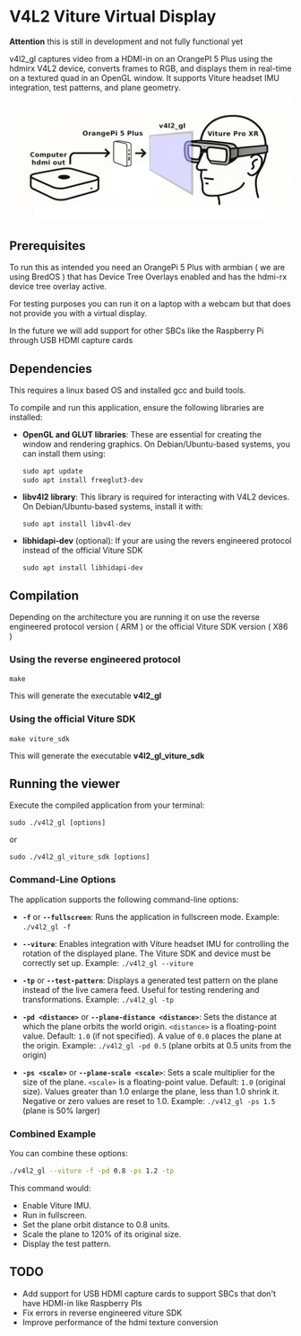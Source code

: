 # V4L2 Viture Virtual Display

**Attention** this is still in development and not fully functional yet 

v4l2_gl captures video from a HDMI-in on an OrangePI 5 Plus using the hdmirx V4L2 device, converts frames to RGB, and displays them in real-time on a textured quad in an OpenGL window. It supports Viture headset IMU integration, test patterns, and plane geometry.

![Diagram of virtual display](https://github.com/mgschwan/viture_virtual_display/blob/main/assets/virtual_display.png?raw=true)
## Prerequisites

To run this as intended you need an OrangePi 5 Plus with armbian ( we are using BredOS ) that has Device Tree Overlays enabled and has the hdmi-rx device tree overlay active.

For testing purposes you can run it on a laptop with a webcam but that does not provide you with a virtual display.

In the future we will add support for other SBCs like the Raspberry Pi through USB HDMI capture cards

## Dependencies

This requires a linux based OS and installed gcc and build tools.

To compile and run this application, ensure the following libraries are installed:

-   **OpenGL and GLUT libraries**:
    These are essential for creating the window and rendering graphics. On Debian/Ubuntu-based systems, you can install them using:
    ```
    sudo apt update
    sudo apt install freeglut3-dev
    ```

-   **libv4l2 library**:
    This library is required for interacting with V4L2 devices. On Debian/Ubuntu-based systems, install it with:
    ```
    sudo apt install libv4l-dev
    ```

-   **libhidapi-dev** (optional): If your are using the revers engineered protocol instead of the official Viture SDK
    ```
    sudo apt install libhidapi-dev
    ```


## Compilation

Depending on the architecture you are running it on use the reverse engineered protocol version ( ARM ) or the official Viture SDK version ( X86 )

### Using the reverse engineered protocol
```
make
```
This will generate the executable **v4l2_gl**


### Using the official Viture SDK
```
make viture_sdk
```
This will generate the executable **v4l2_gl_viture_sdk**




## Running the viewer

Execute the compiled application from your terminal:
```
sudo ./v4l2_gl [options]
```
or
```
sudo ./v4l2_gl_viture_sdk [options]
```

### Command-Line Options

The application supports the following command-line options:

-   **`-f`** or **`--fullscreen`**:
    Runs the application in fullscreen mode.
    Example: `./v4l2_gl -f`

-   **`--viture`**:
    Enables integration with Viture headset IMU for controlling the rotation of the displayed plane. The Viture SDK and device must be correctly set up.
    Example: `./v4l2_gl --viture`

-   **`-tp`** or **`--test-pattern`**:
    Displays a generated test pattern on the plane instead of the live camera feed. Useful for testing rendering and transformations.
    Example: `./v4l2_gl -tp`

-   **`-pd <distance>`** or **`--plane-distance <distance>`**:
    Sets the distance at which the plane orbits the world origin. `<distance>` is a floating-point value.
    Default: `1.0` (if not specified). A value of `0.0` places the plane at the origin.
    Example: `./v4l2_gl -pd 0.5` (plane orbits at 0.5 units from the origin)

-   **`-ps <scale>`** or **`--plane-scale <scale>`**:
    Sets a scale multiplier for the size of the plane. `<scale>` is a floating-point value.
    Default: `1.0` (original size). Values greater than 1.0 enlarge the plane, less than 1.0 shrink it. Negative or zero values are reset to 1.0.
    Example: `./v4l2_gl -ps 1.5` (plane is 50% larger)

### Combined Example

You can combine these options:
```bash
./v4l2_gl --viture -f -pd 0.8 -ps 1.2 -tp
```
This command would:
- Enable Viture IMU.
- Run in fullscreen.
- Set the plane orbit distance to 0.8 units.
- Scale the plane to 120% of its original size.
- Display the test pattern.



## TODO

 - Add support for USB HDMI capture cards to support SBCs that don't have HDMI-in like Raspberry PIs
 - Fix errors in reverse engineered viture SDK
 - Improve performance of the hdmi texture conversion